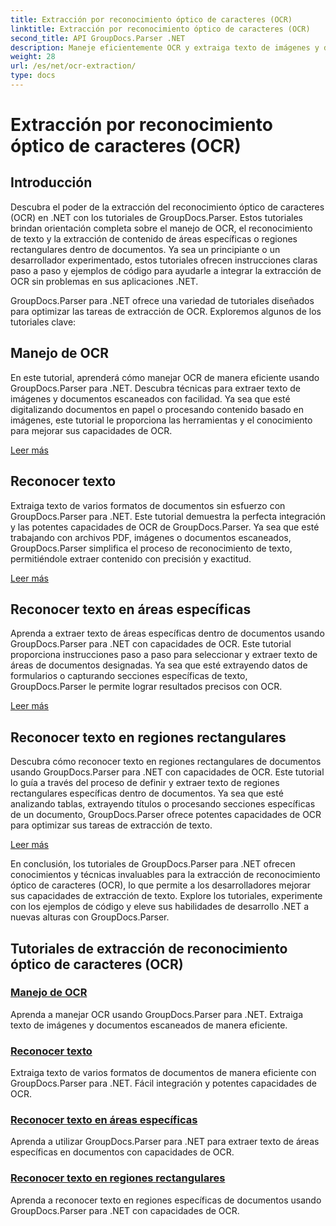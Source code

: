 ```yaml
---
title: Extracción por reconocimiento óptico de caracteres (OCR)
linktitle: Extracción por reconocimiento óptico de caracteres (OCR)
second_title: API GroupDocs.Parser .NET
description: Maneje eficientemente OCR y extraiga texto de imágenes y documentos con GroupDocs.Parser para .NET. ¡Mejore sus capacidades de OCR hoy!
weight: 28
url: /es/net/ocr-extraction/
type: docs
---
```

# Extracción por reconocimiento óptico de caracteres (OCR)


## Introducción

Descubra el poder de la extracción del reconocimiento óptico de caracteres (OCR) en .NET con los tutoriales de GroupDocs.Parser. Estos tutoriales brindan orientación completa sobre el manejo de OCR, el reconocimiento de texto y la extracción de contenido de áreas específicas o regiones rectangulares dentro de documentos. Ya sea un principiante o un desarrollador experimentado, estos tutoriales ofrecen instrucciones claras paso a paso y ejemplos de código para ayudarle a integrar la extracción de OCR sin problemas en sus aplicaciones .NET.

GroupDocs.Parser para .NET ofrece una variedad de tutoriales diseñados para optimizar las tareas de extracción de OCR. Exploremos algunos de los tutoriales clave:

## Manejo de OCR
En este tutorial, aprenderá cómo manejar OCR de manera eficiente usando GroupDocs.Parser para .NET. Descubra técnicas para extraer texto de imágenes y documentos escaneados con facilidad. Ya sea que esté digitalizando documentos en papel o procesando contenido basado en imágenes, este tutorial le proporciona las herramientas y el conocimiento para mejorar sus capacidades de OCR.

[Leer más](./handling-ocr/)

## Reconocer texto
Extraiga texto de varios formatos de documentos sin esfuerzo con GroupDocs.Parser para .NET. Este tutorial demuestra la perfecta integración y las potentes capacidades de OCR de GroupDocs.Parser. Ya sea que esté trabajando con archivos PDF, imágenes o documentos escaneados, GroupDocs.Parser simplifica el proceso de reconocimiento de texto, permitiéndole extraer contenido con precisión y exactitud.

[Leer más](./recognizing-text/)

## Reconocer texto en áreas específicas
Aprenda a extraer texto de áreas específicas dentro de documentos usando GroupDocs.Parser para .NET con capacidades de OCR. Este tutorial proporciona instrucciones paso a paso para seleccionar y extraer texto de áreas de documentos designadas. Ya sea que esté extrayendo datos de formularios o capturando secciones específicas de texto, GroupDocs.Parser le permite lograr resultados precisos con OCR.

[Leer más](./recognizing-text-in-specific-areas/)

## Reconocer texto en regiones rectangulares
Descubra cómo reconocer texto en regiones rectangulares de documentos usando GroupDocs.Parser para .NET con capacidades de OCR. Este tutorial lo guía a través del proceso de definir y extraer texto de regiones rectangulares específicas dentro de documentos. Ya sea que esté analizando tablas, extrayendo títulos o procesando secciones específicas de un documento, GroupDocs.Parser ofrece potentes capacidades de OCR para optimizar sus tareas de extracción de texto.

[Leer más](./recognizing-text-in-rectangular-regions/)

En conclusión, los tutoriales de GroupDocs.Parser para .NET ofrecen conocimientos y técnicas invaluables para la extracción de reconocimiento óptico de caracteres (OCR), lo que permite a los desarrolladores mejorar sus capacidades de extracción de texto. Explore los tutoriales, experimente con los ejemplos de código y eleve sus habilidades de desarrollo .NET a nuevas alturas con GroupDocs.Parser.
## Tutoriales de extracción de reconocimiento óptico de caracteres (OCR)
### [Manejo de OCR](./handling-ocr/)
Aprenda a manejar OCR usando GroupDocs.Parser para .NET. Extraiga texto de imágenes y documentos escaneados de manera eficiente.
### [Reconocer texto](./recognizing-text/)
Extraiga texto de varios formatos de documentos de manera eficiente con GroupDocs.Parser para .NET. Fácil integración y potentes capacidades de OCR.
### [Reconocer texto en áreas específicas](./recognizing-text-in-specific-areas/)
Aprenda a utilizar GroupDocs.Parser para .NET para extraer texto de áreas específicas en documentos con capacidades de OCR.
### [Reconocer texto en regiones rectangulares](./recognizing-text-in-rectangular-regions/)
Aprenda a reconocer texto en regiones específicas de documentos usando GroupDocs.Parser para .NET con capacidades de OCR.